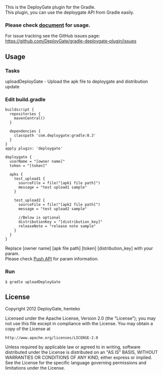 This is the DeployGate plugin for the Gradle.  
This plugin, you can use the deploygate API from Gradle easily.

### Please check [document](https://deploygate.com/docs/gradle) for usage.

For issue tracking see the GitHub issues page: https://github.com/DeployGate/gradle-deploygate-plugin/issues

## Usage
### Tasks
uploadDeployGate          - Upload the apk file to deploygate and distribution update

### Edit build.gradle

```
buildscript {
  repositories {
    mavenCentral()
  }

  dependencies {
    classpath 'com.deploygate:gradle:0.3'
  }
}
apply plugin: 'deploygate'

deploygate {
  userName = "[owner name]"
  token = "[token]"

  apks {
    test_upload1 {
      sourceFile = file("[apk1 file path]")
      message = "test upload1 sample"
    }

    test_upload2 {
      sourceFile = file("[apk2 file path]")
      message = "test upload2 sample"

      //Below is optional
      distributionKey = "[distribution_key]"
      releaseNote = "release note sample"
    }
  }
}
```
Replace [owner name] [apk file path] [token] [distribution_key] with your param.  
Please check [Push API](https://deploygate.com/docs/api) for param information. 

### Run

```
$ gradle uploadDeployGate 
```

## License
Copyright 2012 DeployGate, henteko

Licensed under the Apache License, Version 2.0 (the "License"); you may not use this file except in compliance with the License. You may obtain a copy of the License at

```
http://www.apache.org/licenses/LICENSE-2.0
```
Unless required by applicable law or agreed to in writing, software distributed under the License is distributed on an "AS IS" BASIS, WITHOUT WARRANTIES OR CONDITIONS OF ANY KIND, either express or implied. See the License for the specific language governing permissions and limitations under the License.
